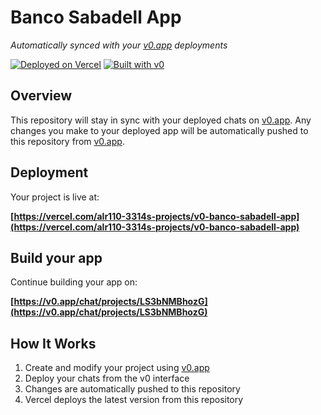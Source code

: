 # Banco Sabadell App

*Automatically synced with your [v0.app](https://v0.app) deployments*

[![Deployed on Vercel](https://img.shields.io/badge/Deployed%20on-Vercel-black?style=for-the-badge&logo=vercel)](https://vercel.com/alr110-3314s-projects/v0-banco-sabadell-app)
[![Built with v0](https://img.shields.io/badge/Built%20with-v0.app-black?style=for-the-badge)](https://v0.app/chat/projects/LS3bNMBhozG)

## Overview

This repository will stay in sync with your deployed chats on [v0.app](https://v0.app).
Any changes you make to your deployed app will be automatically pushed to this repository from [v0.app](https://v0.app).

## Deployment

Your project is live at:

**[https://vercel.com/alr110-3314s-projects/v0-banco-sabadell-app](https://vercel.com/alr110-3314s-projects/v0-banco-sabadell-app)**

## Build your app

Continue building your app on:

**[https://v0.app/chat/projects/LS3bNMBhozG](https://v0.app/chat/projects/LS3bNMBhozG)**

## How It Works

1. Create and modify your project using [v0.app](https://v0.app)
2. Deploy your chats from the v0 interface
3. Changes are automatically pushed to this repository
4. Vercel deploys the latest version from this repository
